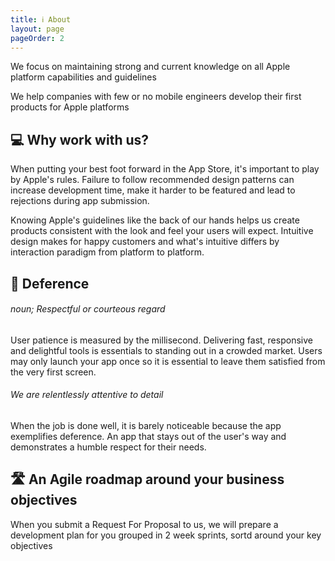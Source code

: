 ```yaml
---
title: ℹ️ About
layout: page
pageOrder: 2
---
```


We focus on maintaining strong and current knowledge on all Apple platform capabilities and guidelines

We help companies with few or no mobile engineers develop their first products for Apple platforms

## 💻 ‍Why work with us?

When putting your best foot forward in the App Store, it's important to play by Apple's rules. Failure to follow recommended design patterns can increase development time, make it harder to be featured and lead to rejections during app submission.

Knowing Apple's guidelines like the back of our hands helps us create products consistent with the look and feel your users will expect. Intuitive design makes for happy customers and what's intuitive differs by interaction paradigm from platform to platform.

## 🙏 Deference
###### noun; Respectful or courteous regard

User patience is measured by the millisecond. Delivering fast, responsive and delightful tools is essentials to standing out in a crowded market. Users may only launch your app once so it is essential to leave them satisfied from the very first screen.

###### We are relentlessly attentive to detail

When the job is done well, it is barely noticeable because the app exemplifies deference. An app that stays out of the user's way and demonstrates a humble respect for their needs.

## 🛣 An Agile roadmap around your business objectives

When you submit a Request For Proposal to us, we will prepare a development plan for you grouped in 2 week sprints, sortd around your key objectives